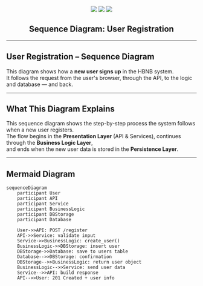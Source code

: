<p align="center">
  <img src="https://img.shields.io/badge/Project-HBnB%20Part1-blue" />
  <img src="https://img.shields.io/badge/Assignment-Sequence%20Diagram-brightgreen" />
  <img src="https://img.shields.io/badge/API-User%20Registration-lightgrey" />
</p>

<h2 align="center">Sequence Diagram: User Registration</h2>

---

## User Registration – Sequence Diagram

This diagram shows how a **new user signs up** in the HBNB system.  
It follows the request from the user's browser, through the API, to the logic and database — and back.

---

## What This Diagram Explains

This sequence diagram shows the step-by-step process the system follows when a new user registers.  
The flow begins in the **Presentation Layer** (API & Services), continues through the **Business Logic Layer**,  
and ends when the new user data is stored in the **Persistence Layer**.

---

## Mermaid Diagram

```mermaid
sequenceDiagram
    participant User
    participant API
    participant Service
    participant BusinessLogic
    participant DBStorage
    participant Database

    User->>API: POST /register
    API->>Service: validate input
    Service->>BusinessLogic: create_user()
    BusinessLogic->>DBStorage: insert user
    DBStorage->>Database: save to users table
    Database-->>DBStorage: confirmation
    DBStorage-->>BusinessLogic: return user object
    BusinessLogic-->>Service: send user data
    Service-->>API: build response
    API-->>User: 201 Created + user info
